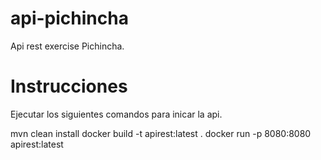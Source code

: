 # api-pichincha
Api rest exercise Pichincha.

# Instrucciones
Ejecutar los siguientes comandos para inicar la api.

mvn clean install
docker build -t apirest:latest .
docker run -p 8080:8080 apirest:latest
